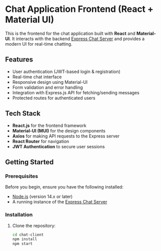 # Chat Application Frontend (React + Material UI)

This is the frontend for the chat application built with **React** and **Material-UI**. It interacts with the backend [Express Chat Server](https://github.com/your-username/express-chat-server) and provides a modern UI for real-time chatting.

## Features

- User authentication (JWT-based login & registration)
- Real-time chat interface
- Responsive design using Material-UI
- Form validation and error handling
- Integration with Express.js API for fetching/sending messages
- Protected routes for authenticated users

## Tech Stack

- **React.js** for the frontend framework
- **Material-UI (MUI)** for the design components
- **Axios** for making API requests to the Express server
- **React Router** for navigation
- **JWT Authentication** to secure user sessions

## Getting Started

### Prerequisites

Before you begin, ensure you have the following installed:

- [Node.js](https://nodejs.org/) (version 14.x or later)
- A running instance of the [Express Chat Server](https://github.com/your-username/express-chat-server)

### Installation

1. Clone the repository:

   ```bash
   cd chat-client
   npm install
   npm start
   ```

